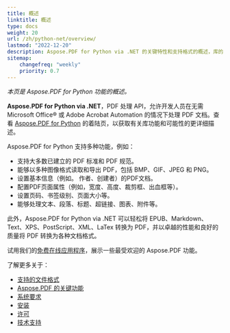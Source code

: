 ```yaml
---
title: 概述
linktitle: 概述
type: docs
weight: 20
url: /zh/python-net/overview/
lastmod: "2022-12-20"
description: Aspose.PDF for Python via .NET 的关键特性和支持格式的概述，库的安装和许可手册。
sitemap:
    changefreq: "weekly"
    priority: 0.7
---
```


_本页是 Aspose.PDF for Python 功能的概述。_

**Aspose.PDF for Python via .NET**，PDF 处理 API，允许开发人员在无需 Microsoft Office® 或 Adobe Acrobat Automation 的情况下处理 PDF 文档。查看 [Aspose.PDF for Python](https://products.aspose.com/pdf/python-net/) 的着陆页，以获取有关库功能和可能性的更详细描述。

Aspose.PDF for Python 支持多种功能，例如：

- 支持大多数已建立的 PDF 标准和 PDF 规范。
- 能够以多种图像格式读取和导出 PDF，包括 BMP、GIF、JPEG 和 PNG。
- 设置基本信息（例如。
 作者、创建者）的PDF文档。
- 配置PDF页面属性（例如，宽度、高度、裁剪框、出血框等）。
- 设置页码、书签级别、页面大小等。
- 能够处理文本、段落、标题、超链接、图表、附件等。

此外，Aspose.PDF for Python via .NET 可以轻松将 EPUB、Markdown、Text、XPS、PostScript、XML、LaTex 转换为 PDF，并以卓越的性能和良好的质量将 PDF 转换为各种文档格式。

试用我们的[免费在线应用程序](https://products.aspose.app/pdf/applications)，展示一些最受欢迎的 Aspose.PDF 功能。

了解更多关于：

- [支持的文件格式](/pdf/zh/python-net/supported-file-formats/)
- [Aspose.PDF 的关键功能](/pdf/zh/python-net/key-features/)
- [系统要求](/pdf/zh/python-net/system-requirements/)
- [安装](/pdf/zh/python-net/installation/)
- [许可](/pdf/zh/python-net/licensing/)
- [技术支持](/pdf/zh/python-net/technical-support/)